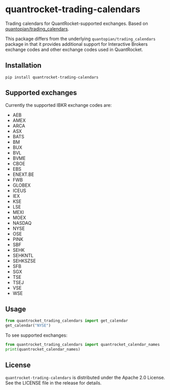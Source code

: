 # quantrocket-trading-calendars

Trading calendars for QuantRocket-supported exchanges. Based on [quantopian/trading_calendars](https://github.com/quantopian/trading_calendars).

This package differs from the underlying `quantopian/trading_calendars` package in that it provides additional support for Interactive Brokers exchange codes and other exchange codes used in QuantRocket.

## Installation

```
pip install quantrocket-trading-calendars
```

## Supported exchanges

Currently the supported IBKR exchange codes are:

* AEB
* AMEX
* ARCA
* ASX
* BATS
* BM
* BUX
* BVL
* BVME
* CBOE
* EBS
* ENEXT.BE
* FWB
* GLOBEX
* ICEUS
* IEX
* KSE
* LSE
* MEXI
* MOEX
* NASDAQ
* NYSE
* OSE
* PINK
* SBF
* SEHK
* SEHKNTL
* SEHKSZSE
* SFB
* SGX
* TSE
* TSEJ
* VSE
* WSE

## Usage

```python
from quantrocket_trading_calendars import get_calendar
get_calendar("NYSE")
```

To see supported exchanges:

```python
from quantrocket_trading_calendars import quantrocket_calendar_names
print(quantrocket_calendar_names)
```

## License

`quantrocket-trading-calendars` is distributed under the Apache 2.0 License. See the LICENSE file in the release for details.
